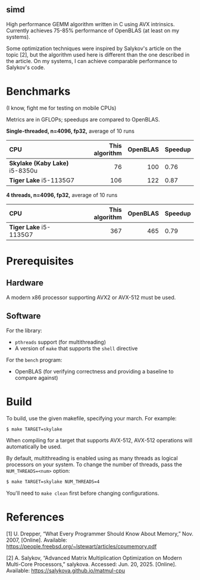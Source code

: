 ## simd

High performance GEMM algorithm written in C using AVX
intrinsics. Currently achieves 75-85% performance of OpenBLAS (at least on my
systems). 

Some optimization techniques were inspired by Salykov's article on the topic [2],
but the algorithm used here is different than the one described in the article.
On my systems, I can achieve comparable performance to Salykov's code.

# Benchmarks

(I know, fight me for testing on mobile CPUs)

Metrics are in GFLOPs; speedups are compared to OpenBLAS.

**Single-threaded, n=4096, fp32,** average of 10 runs

| CPU | This algorithm | OpenBLAS | Speedup |
|:----|---------------:|---------:|:------------------|
**Skylake (Kaby Lake)** i5-8350u | 76 | 100 | 0.76 |
**Tiger Lake** i5-1135G7 | 106 | 122 | 0.87 |

**4 threads, n=4096, fp32,** average of 10 runs

| CPU | This algorithm | OpenBLAS | Speedup |
|:----|---------------:|---------:|:------------------|
**Tiger Lake** i5-1135G7 | 367 | 465 | 0.79 |

# Prerequisites

## Hardware

A modern x86 processor supporting AVX2 or AVX-512 must be used.

## Software

For the library:

* `pthreads` support (for multithreading)
* A version of `make` that supports the `shell` directive

For the `bench` program:

* OpenBLAS (for verifying correctness and providing a baseline to compare against)

# Build

To build, use the given makefile, specifying your march. For example:

```bash
$ make TARGET=skylake
```

When compiling for a target that supports AVX-512, AVX-512 operations will 
automatically be used.

By default, multithreading is enabled using as many threads as logical
processors on your system. To change the number of threads, pass the
`NUM_THREADS=<num>` option:

```bash
$ make TARGET=skylake NUM_THREADS=4
```

You'll need to `make clean` first before changing configurations.

# References

[1] U. Drepper, “What Every Programmer Should Know About Memory,” Nov. 2007, [Online]. Available: https://people.freebsd.org/~lstewart/articles/cpumemory.pdf

[2] A. Salykov, “Advanced Matrix Multiplication Optimization on Modern Multi-Core Processors,” salykova. Accessed: Jun. 20, 2025. [Online]. Available: https://salykova.github.io/matmul-cpu
